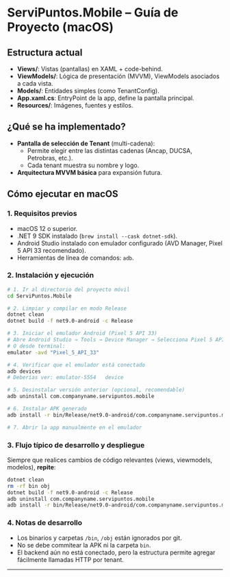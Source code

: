 # ServiPuntos.Mobile – Guía de Proyecto (macOS)

## Estructura actual

- **Views/**: Vistas (pantallas) en XAML + code-behind.
- **ViewModels/**: Lógica de presentación (MVVM), ViewModels asociados a cada vista.
- **Models/**: Entidades simples (como TenantConfig).
- **App.xaml.cs**: EntryPoint de la app, define la pantalla principal.
- **Resources/**: Imágenes, fuentes y estilos.

## ¿Qué se ha implementado?

- **Pantalla de selección de Tenant** (multi-cadena):
  - Permite elegir entre las distintas cadenas (Ancap, DUCSA, Petrobras, etc.).
  - Cada tenant muestra su nombre y logo.
- **Arquitectura MVVM básica** para expansión futura.

## Cómo ejecutar en macOS

### 1. Requisitos previos

- macOS 12 o superior.
- .NET 9 SDK instalado (`brew install --cask dotnet-sdk`).
- Android Studio instalado con emulador configurado (AVD Manager, Pixel 5 API 33 recomendado).
- Herramientas de línea de comandos: `adb`.

### 2. Instalación y ejecución

```bash
# 1. Ir al directorio del proyecto móvil
cd ServiPuntos.Mobile

# 2. Limpiar y compilar en modo Release
dotnet clean
dotnet build -f net9.0-android -c Release

# 3. Iniciar el emulador Android (Pixel 5 API 33)
# Abre Android Studio → Tools → Device Manager → Selecciona Pixel 5 API 33 → Start
# O desde terminal:
emulator -avd "Pixel_5_API_33"

# 4. Verificar que el emulador está conectado
adb devices
# Deberías ver: emulator-5554   device

# 5. Desinstalar versión anterior (opcional, recomendable)
adb uninstall com.companyname.servipuntos.mobile

# 6. Instalar APK generado
adb install -r bin/Release/net9.0-android/com.companyname.servipuntos.mobile-Signed.apk

# 7. Abrir la app manualmente en el emulador
```

### 3. Flujo típico de desarrollo y despliegue

Siempre que realices cambios de código relevantes (views, viewmodels, modelos), **repite**:

```bash
dotnet clean
rm -rf bin obj
dotnet build -f net9.0-android -c Release
adb uninstall com.companyname.servipuntos.mobile
adb install -r bin/Release/net9.0-android/com.companyname.servipuntos.mobile-Signed.apk
```

### 4. Notas de desarrollo

- Los binarios y carpetas `/bin`, `/obj` están ignorados por git.
- No se debe commitear la APK ni la carpeta `bin`.
- El backend aún no está conectado, pero la estructura permite agregar fácilmente llamadas HTTP por tenant.

---
